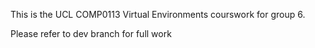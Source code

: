 This is the UCL COMP0113 Virtual Environments courswork for group 6.

Please refer to dev branch for full work
